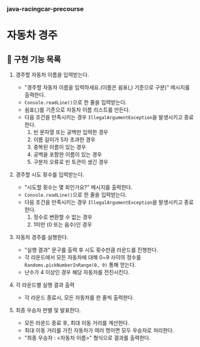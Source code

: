 ### java-racingcar-precourse

# 자동차 경주

## 🚀 구현 기능 목록

1. 경주할 자동차 이름을 입력받는다.
    - "경주할 자동차 이름을 입력하세요.(이름은 쉼표(,) 기준으로 구분)" 메시지를 출력한다.
    - `Console.readLine()`으로 한 줄을 입력받는다.
    - 쉼표(,)를 기준으로 자동차 이름 리스트를 만든다.
    - 다음 조건을 만족시키는 경우 `IllegalArgumentException`을 발생시키고 종료한다.
      1. 빈 문자열 또는 공백만 입력한 경우
      2. 이름 길이가 5자 초과한 경우
      3. 중복된 이름이 있는 경우
      4. 공백을 포함한 이름이 있는 경우
      5. 구분자 오류로 빈 토큰이 생긴 경우


2. 경주할 시도 횟수를 입력받는다.
    - "시도할 횟수는 몇 회인가요?" 메시지를 출력한다.
    - `Console.readLine()`으로 한 줄을 입력받는다.
    - 다음 조건을 만족시키는 경우 `IllegalArgumentException`을 발생시키고 종료한다.
      1. 정수로 변환할 수 없는 경우
      2. 1미만 (0 또는 음수)인 경우


3. 자동차 경주를 실행한다.
   - "실행 결과" 문구를 출력 후 시도 횟수만큼 라운드를 진행한다.
   - 각 라운드에서 모든 자동차에 대해 0~9 사이의 정수를 `Randoms.pickNumberInRange(0, 9)` 통해 얻는다.
   - 난수가 4 이상인 경우 해당 자동차를 전진시킨다.


4. 각 라운드별 실행 결과 출력
   - 각 라운드 종료시, 모든 자동차를 한 줄씩 출력한다.


5. 최종 우승자 판별 및 발표한다.
   - 모든 라운드 종료 후, 최대 이동 거리를 계산한다.
   - 최대 이동 거리를 가진 자동차가 여러 명이면 모두 우승자로 처리한다.
   - "최종 우승자 : <자동차 이름>" 형식으로 결과를 출력한다.